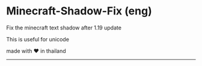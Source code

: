 # Minecraft-Shadow-Fix (eng)
Fix the minecraft text shadow after 1.19 update 

This is useful for unicode

made with ❤️ in thailand

-----------------------------------------------
